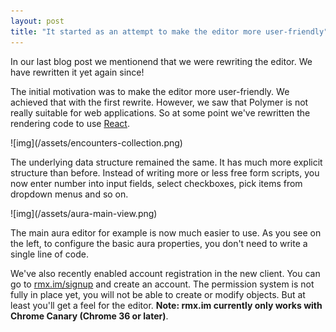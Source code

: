 ```yaml
---
layout: post
title: "It started as an attempt to make the editor more user-friendly"
---
```


In our last blog post we mentionend that we were rewriting the editor. We have
rewritten it yet again since!

The initial motivation was to make the editor more user-friendly. We achieved
that with the first rewrite. However, we saw that Polymer is not really
suitable for web applications. So at some point we've rewritten the rendering
code to use [React][react].

<span class="center">
    <span class="shadow">
        ![img](/assets/encounters-collection.png)
    </span>
</span>

The underlying data structure remained the same. It has much more explicit
structure than before. Instead of writing more or less free form scripts,
you now enter number into input fields, select checkboxes, pick items from
dropdown menus and so on.

<span class="supporting figure">
    <span class="shadow">
        ![img](/assets/aura-main-view.png)
    </span>
</span>

The main aura editor for example is now much easier to use. As you see on the
left, to configure the basic aura properties, you don't need to write a single
line of code.

We've also recently enabled account registration in the new client. You can go
to [rmx.im/signup](https://rmx.im/signup) and create an account. The permission
system is not fully in place yet, you will not be able to create or modify
objects. But at least you'll get a feel for the editor. **Note: rmx.im currently
only works with Chrome Canary (Chrome 36 or later)**.

[react]: https://facebook.github.io/react/
